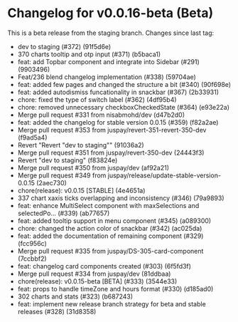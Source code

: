 # Changelog for v0.0.16-beta (Beta)

This is a beta release from the staging branch. Changes since last tag:

- dev to staging (#372) (91f5d6e)
- 370 charts tooltip and otp input (#371) (b5baca1)
- feat: add Topbar component and integrate into Sidebar (#291) (9903496)
- Feat/236 blend changelog implementation (#338) (59704ae)
- feat: added few pages and changed the structure a bit (#340) (90f698e)
- feat: added autodismiss funcationality in snackbar (#367) (2b33931)
- chore: fixed the type of switch label (#362) (4df95b4)
- chore: removed unnecessary checkboxCheckedState (#364) (e93e22a)
- Merge pull request #331 from nisabmohd/dev (d47b2d0)
- feat: added the changelog for stable version 0.0.15 (#359) (f82a2ae)
- Merge pull request #353 from juspay/revert-351-revert-350-dev (f9ad5a4)
- Revert "Revert "dev to staging"" (91036a2)
- Merge pull request #351 from juspay/revert-350-dev (24443f3)
- Revert "dev to staging" (f83824e)
- Merge pull request #350 from juspay/dev (af92a21)
- Merge pull request #349 from juspay/release/update-stable-version-0.0.15 (2aec730)
- chore(release): v0.0.15 [STABLE] (4e4651a)
- 337 chart xaxis ticks overlapping and inconsistency (#346) (79a9893)
- feat: enhance MultiSelect component with maxSelections and selectedPo… (#339) (ab77657)
- feat: added tooltip support in menu component (#345) (a089300)
- chore: changed the action color of snackbar (#342) (ac025da)
- feat: added the documentation of remaining component (#329) (fcc956c)
- Merge pull request #335 from juspay/DS-305-card-component (7ccbbf2)
- feat: changelog card components created (#303) (6f5fd3f)
- Merge pull request #334 from juspay/dev (81ddbaa)
- chore(release): v0.0.15-beta [BETA] (#333) (3544e33)
- feat: props to handle timeZone and hours format (#330) (d185ad0)
- 302 charts and stats (#323) (b687243)
- feat: implement new release branch strategy for beta and stable releases (#328) (31d8358)
